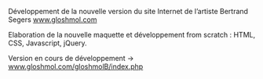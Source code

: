 Développement de la nouvelle version du site Internet de l’artiste Bertrand Segers www.gloshmol.com

Elaboration de la nouvelle maquette et développement from scratch : HTML, CSS, Javascript, jQuery.

Version en cours de développement -> www.gloshmol.com/gloshmolB/index.php
